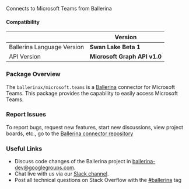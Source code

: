 Connects to Microsoft Teams from Ballerina

#### Compatibility
|                               | Version                       |
|-------------------------------|-------------------------------|
| Ballerina Language Version    | **Swan Lake Beta 1**          |
| API Version                   | **Microsoft Graph API v1.0**  |

### Package Overview
The `ballerinax/microsoft.teams` is a [Ballerina](https://ballerina.io/) connector for Microsoft Teams.
This package provides the capability to easily access Microsoft Teams.
### Report Issues
To report bugs, request new features, start new discussions, view project boards, etc., go to the [Ballerina connector repository](https://github.com/ballerina-platform/module-ballerinax-microsoft.teams)
### Useful Links
- Discuss code changes of the Ballerina project in [ballerina-dev@googlegroups.com](mailto:ballerina-dev@googlegroups.com).
- Chat live with us via our [Slack channel](https://ballerina.io/community/slack/).
- Post all technical questions on Stack Overflow with the [#ballerina](https://stackoverflow.com/questions/tagged/ballerina) tag
